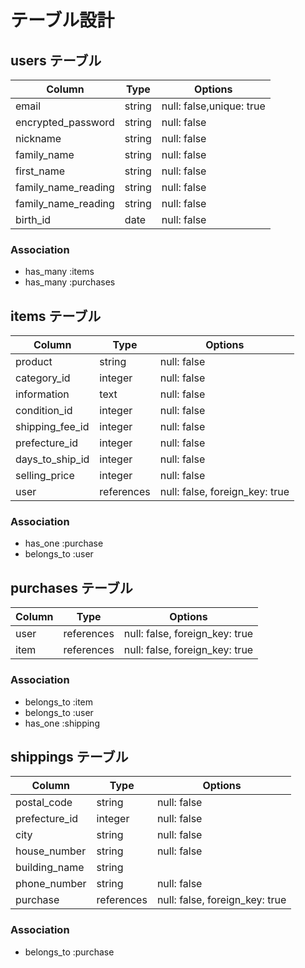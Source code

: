 # テーブル設計

## users テーブル

| Column              | Type   | Options                  |
| ------------------- | ------ | -----------              |
| email               | string | null: false,unique: true |
| encrypted_password  | string | null: false              |
| nickname            | string | null: false              |
| family_name         | string | null: false              |
| first_name          | string | null: false              |
| family_name_reading | string | null: false              |
| family_name_reading | string | null: false              |
| birth_id            | date   | null: false             　|

### Association

- has_many :items
- has_many :purchases

## items テーブル

| Column           | Type               | Options                        |
| ---------------- | ------------------ | ------------------------------ |
| product          | string             | null: false                    |
| category_id      | integer            | null: false                    |
| information      | text               | null: false                    |
| condition_id     | integer            | null: false                    |
| shipping_fee_id  | integer            | null: false                    |
| prefecture_id    | integer            | null: false                    |
| days_to_ship_id  | integer            | null: false                    |
| selling_price    | integer            | null: false                    |
| user             | references         | null: false, foreign_key: true |

### Association

- has_one   :purchase
- belongs_to :user

## purchases テーブル

| Column    | Type       | Options                        |
| ------    | ------     | -----------                    |
| user      | references | null: false, foreign_key: true |
| item      | references | null: false, foreign_key: true |
### Association

- belongs_to :item
- belongs_to :user
- has_one :shipping

## shippings テーブル

| Column           | Type       |   Options                     |
| ---------------- | -----------| ----------------------------- |
| postal_code      | string     |null: false                    |
| prefecture_id    | integer    | null: false                   |
| city             | string     | null: false                   |
| house_number     | string     | null: false                   |
| building_name    | string     |                               |
| phone_number     | string     | null: false                   |
| purchase         | references |null: false, foreign_key: true |

### Association

- belongs_to :purchase

